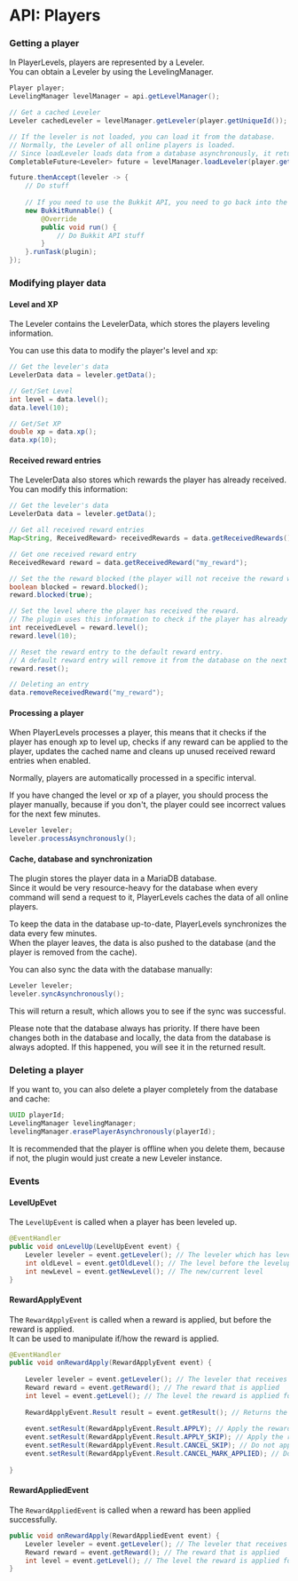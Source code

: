 # API: Players

### Getting a player
In PlayerLevels, players are represented by a Leveler.  
You can obtain a Leveler by using the LevelingManager.

```java
Player player;
LevelingManager levelManager = api.getLevelManager();

// Get a cached Leveler
Leveler cachedLeveler = levelManager.getLeveler(player.getUniqueId());

// If the leveler is not loaded, you can load it from the database.
// Normally, the Leveler of all online players is loaded.
// Since loadLeveler loads data from a database asynchronously, it returns a CompletableFuture of an Leveler.
CompletableFuture<Leveler> future = levelManager.loadLeveler(player.getUniqueId());

future.thenAccept(leveler -> {
    // Do stuff
    
    // If you need to use the Bukkit API, you need to go back into the main thread
    new BukkitRunnable() {
        @Override
        public void run() {
            // Do Bukkit API stuff
        }
    }.runTask(plugin);
});
```

### Modifying player data
#### Level and XP
The Leveler contains the LevelerData, which stores the players leveling information.

You can use this data to modify the player's level and xp:
```java
// Get the leveler's data
LevelerData data = leveler.getData();

// Get/Set Level
int level = data.level();
data.level(10);

// Get/Set XP
double xp = data.xp();
data.xp(10);
```

#### Received reward entries
The LevelerData also stores which rewards the player has already received.  
You can modify this information:
```java
// Get the leveler's data
LevelerData data = leveler.getData();

// Get all received reward entries
Map<String, ReceivedReward> receivedRewards = data.getReceivedRewards();

// Get one received reward entry
ReceivedReward reward = data.getReceivedReward("my_reward");

// Set the the reward blocked (the player will not receive the reward when it's blocked)
boolean blocked = reward.blocked();
reward.blocked(true);

// Set the level where the player has received the reward.
// The plugin uses this information to check if the player has already received the reward.
int receivedLevel = reward.level();
reward.level(10);

// Reset the reward entry to the default reward entry.
// A default reward entry will remove it from the database on the next sync.
reward.reset();

// Deleting an entry
data.removeReceivedReward("my_reward");
```

#### Processing a player
When PlayerLevels processes a player, this means that it checks if the player has enough xp to level up,
checks if any reward can be applied to the player, updates the cached name and cleans up unused received reward entries when enabled.
  
Normally, players are automatically processed in a specific interval.
  
If you have changed the level or xp of a player, you should process the player manually, because if you don't,
the player could see incorrect values for the next few minutes.

```java
Leveler leveler;
leveler.processAsynchronously();
```

#### Cache, database and synchronization
The plugin stores the player data in a MariaDB database.  
Since it would be very resource-heavy for the database when every command will send a request to it,
PlayerLevels caches the data of all online players.
  
To keep the data in the database up-to-date, PlayerLevels synchronizes the data every few minutes.  
When the player leaves, the data is also pushed to the database (and the player is removed from the cache).
  
You can also sync the data with the database manually:
```java
Leveler leveler;
leveler.syncAsynchronously();
```

This will return a result, which allows you to see if the sync was successful.
  
Please note that the database always has priority.
If there have been changes both in the database and locally, the data from the database is always adopted.
If this happened, you will see it in the returned result.

### Deleting a player
If you want to, you can also delete a player completely from the database and cache:
```java
UUID playerId;
LevelingManager levelingManager;
levelingManager.erasePlayerAsynchronously(playerId);
```

It is recommended that the player is offline when you delete them,
because if not, the plugin would just create a new Leveler instance.

### Events
#### LevelUpEvet
The `LevelUpEvent` is called when a player has been leveled up.

```java
@EventHandler
public void onLevelUp(LevelUpEvent event) {
    Leveler leveler = event.getLeveler(); // The leveler which has leveled up
    int oldLevel = event.getOldLevel(); // The level before the levelup.
    int newLevel = event.getNewLevel(); // The new/current level
}
```

#### RewardApplyEvent
The `RewardApplyEvent` is called when a reward is applied, but before the reward is applied.  
It can be used to manipulate if/how the reward is applied.

```java
@EventHandler
public void onRewardApply(RewardApplyEvent event) {
    
    Leveler leveler = event.getLeveler(); // The leveler that receives the reward
    Reward reward = event.getReward(); // The reward that is applied
    int level = event.getLevel(); // The level the reward is applied for
    
    RewardApplyEvent.Result result = event.getResult(); // Returns the reward result
    
    event.setResult(RewardApplyEvent.Result.APPLY); // Apply the reward normally (default)
    event.setResult(RewardApplyEvent.Result.APPLY_SKIP); // Apply the reward, but don't mark it as applied
    event.setResult(RewardApplyEvent.Result.CANCEL_SKIP); // Do not apply the reward
    event.setResult(RewardApplyEvent.Result.CANCEL_MARK_APPLIED); // Do not apply the reward, but mark it as applied
    
}
```

#### RewardAppliedEvent
The `RewardAppliedEvent` is called when a reward has been applied successfully.

```java
public void onRewardApply(RewardAppliedEvent event) {
    Leveler leveler = event.getLeveler(); // The leveler that receives the reward
    Reward reward = event.getReward(); // The reward that is applied
    int level = event.getLevel(); // The level the reward is applied for
}
```